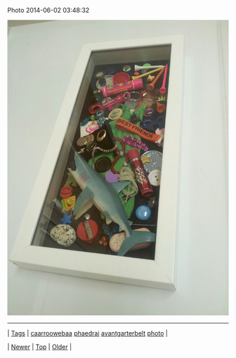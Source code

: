 <!--
title: Photo 2014-06-02 03
date: 2020-06-28T15:27:00.314Z
tags: caarroowebaa, phaedrai, avantgarterbelt, photo
-->


Photo 2014-06-02 03:48:32

![](87563448372-0.jpg)

<!--BOTTOM-POST-NAVIGATION-->
---

| [Tags](tags.md) | [caarroowebaa](tag-caarroowebaa.md) [phaedrai](tag-phaedrai.md) [avantgarterbelt](tag-avantgarterbelt.md) [photo](tag-photo.md) |

| [Newer](87530460084.md) | [Top](index.md) | [Older](87579219169.md) |